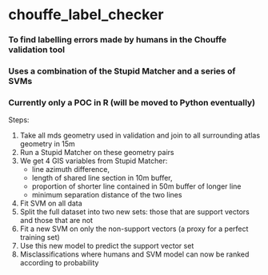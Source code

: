 # chouffe_label_checker

### To find labelling errors made by humans in the Chouffe validation tool
### Uses a combination of the Stupid Matcher and a series of SVMs

### Currently only a POC in R (will be moved to Python eventually)

Steps:
1. Take all mds geometry used in validation and join to all surrounding atlas geometry in 15m
2. Run a Stupid Matcher on these geometry pairs
3. We get 4 GIS variables from Stupid Matcher: 
    - line azimuth difference, 
    - length of shared line section in 10m buffer,
    - proportion of shorter line contained in 50m buffer of longer line
    - minimum separation distance of the two lines
 4. Fit SVM on all data
 5. Split the full dataset into two new sets: those that are support vectors and those that are not
 6. Fit a new SVM on only the non-support vectors (a proxy for a perfect training set)
 7. Use this new model to predict the support vector set
 8. Misclassifications where humans and SVM model can now be ranked according to probability
 
